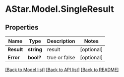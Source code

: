 # AStar.Model.SingleResult
## Properties

Name | Type | Description | Notes
------------ | ------------- | ------------- | -------------
**Result** | **string** | result | [optional] 
**Error** | **bool?** | true or false | [optional] 

[[Back to Model list]](../README.md#documentation-for-models) [[Back to API list]](../README.md#documentation-for-api-endpoints) [[Back to README]](../README.md)

